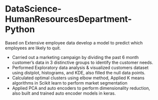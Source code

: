 # DataScience-HumanResourcesDepartment-Python
Based on Extensive employee data develop a model to predict which employees are likely to quit.

* Carried out a marketing campaign by dividing the past 6 month customer’s data in 3 distinctive groups to identify the customer needs.
* Performed Exploratory data analysis & visualized customers dataset using distplot, histograms, and KDE, also filled the null data points.
* Calculated optimal clusters using elbow method, Applied K means algorithms in Scikit learn to perform market segmentation
* Applied PCA and auto encoders to perform dimensionality reduction, also built and trained auto encoder models in keras.

